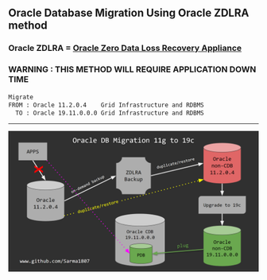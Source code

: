 ## Oracle Database Migration Using Oracle ZDLRA method

### Oracle ZDLRA = [Oracle Zero Data Loss Recovery Appliance](https://www.oracle.com/engineered-systems/zero-data-loss-recovery-appliance/)

### WARNING : THIS METHOD WILL REQUIRE APPLICATION DOWN TIME

```
Migrate
FROM : Oracle 11.2.0.4    Grid Infrastructure and RDBMS
  TO : Oracle 19.11.0.0.0 Grid Infrastructure and RDBMS
```
---

![process.png](https://github.com/sarma1807/Oracle/blob/main/Migration/using_ZDLRA/process.png) <br><br>
